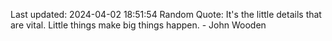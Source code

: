 Last updated: 2024-04-02 18:51:54
Random Quote: It's the little details that are vital. Little things make big things happen. - John Wooden